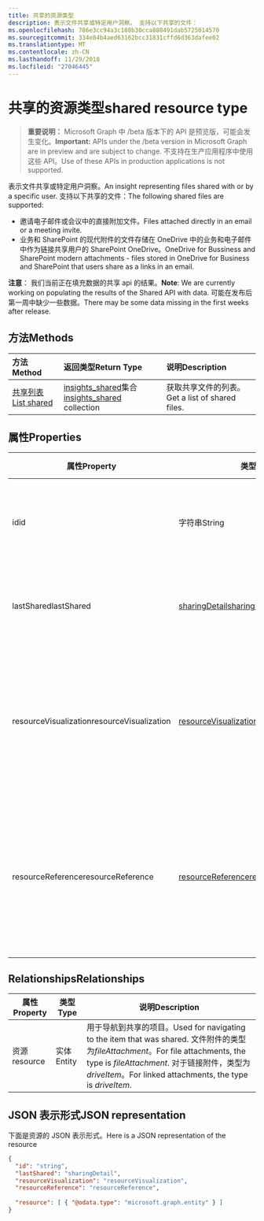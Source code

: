 ```yaml
---
title: 共享的资源类型
description: 表示文件共享或特定用户洞察。 支持以下共享的文件：
ms.openlocfilehash: 786e3cc94a3c108b30cca880491dab5725014570
ms.sourcegitcommit: 334e84b4aed63162bcc31831cffd6d363dafee02
ms.translationtype: MT
ms.contentlocale: zh-CN
ms.lasthandoff: 11/29/2018
ms.locfileid: "27046445"
---
```

# <a name="shared-resource-type"></a><span data-ttu-id="ab177-104">共享的资源类型</span><span class="sxs-lookup"><span data-stu-id="ab177-104">shared resource type</span></span>

> <span data-ttu-id="ab177-105">**重要说明：** Microsoft Graph 中 /beta 版本下的 API 是预览版，可能会发生变化。</span><span class="sxs-lookup"><span data-stu-id="ab177-105">**Important:** APIs under the /beta version in Microsoft Graph are in preview and are subject to change.</span></span> <span data-ttu-id="ab177-106">不支持在生产应用程序中使用这些 API。</span><span class="sxs-lookup"><span data-stu-id="ab177-106">Use of these APIs in production applications is not supported.</span></span>

<span data-ttu-id="ab177-107">表示文件共享或特定用户洞察。</span><span class="sxs-lookup"><span data-stu-id="ab177-107">An insight representing files shared with or by a specific user.</span></span> <span data-ttu-id="ab177-108">支持以下共享的文件：</span><span class="sxs-lookup"><span data-stu-id="ab177-108">The following shared files are supported:</span></span>

- <span data-ttu-id="ab177-109">邀请电子邮件或会议中的直接附加文件。</span><span class="sxs-lookup"><span data-stu-id="ab177-109">Files attached directly in an email or a meeting invite.</span></span>
- <span data-ttu-id="ab177-110">业务和 SharePoint 的现代附件的文件存储在 OneDrive 中的业务和电子邮件中作为链接共享用户的 SharePoint OneDrive。</span><span class="sxs-lookup"><span data-stu-id="ab177-110">OneDrive for Bussiness and SharePoint modern attachments - files stored in OneDrive for Business and SharePoint that users share as a links in an email.</span></span>

<span data-ttu-id="ab177-111">**注意**： 我们当前正在填充数据的共享 api 的结果。</span><span class="sxs-lookup"><span data-stu-id="ab177-111">**Note**: We are currently working on populating the results of the Shared API with data.</span></span> <span data-ttu-id="ab177-112">可能在发布后第一周中缺少一些数据。</span><span class="sxs-lookup"><span data-stu-id="ab177-112">There may be some data missing in the first weeks after release.</span></span>

## <a name="methods"></a><span data-ttu-id="ab177-113">方法</span><span class="sxs-lookup"><span data-stu-id="ab177-113">Methods</span></span>

| <span data-ttu-id="ab177-114">方法</span><span class="sxs-lookup"><span data-stu-id="ab177-114">Method</span></span>       | <span data-ttu-id="ab177-115">返回类型</span><span class="sxs-lookup"><span data-stu-id="ab177-115">Return Type</span></span>  |<span data-ttu-id="ab177-116">说明</span><span class="sxs-lookup"><span data-stu-id="ab177-116">Description</span></span>|
|:---------------|:--------|:----------|
|[<span data-ttu-id="ab177-117">共享列表</span><span class="sxs-lookup"><span data-stu-id="ab177-117">List shared</span></span>](../api/insights-list-shared.md) |<span data-ttu-id="ab177-118">[insights_shared](insights-shared.md)集合</span><span class="sxs-lookup"><span data-stu-id="ab177-118">[insights_shared](insights-shared.md) collection</span></span>| <span data-ttu-id="ab177-119">获取共享文件的列表。</span><span class="sxs-lookup"><span data-stu-id="ab177-119">Get a list of shared files.</span></span>|

## <a name="properties"></a><span data-ttu-id="ab177-120">属性</span><span class="sxs-lookup"><span data-stu-id="ab177-120">Properties</span></span>

| <span data-ttu-id="ab177-121">属性</span><span class="sxs-lookup"><span data-stu-id="ab177-121">Property</span></span>              | <span data-ttu-id="ab177-122">类型</span><span class="sxs-lookup"><span data-stu-id="ab177-122">Type</span></span>                      | <span data-ttu-id="ab177-123">说明</span><span class="sxs-lookup"><span data-stu-id="ab177-123">Description</span></span>  |
| -------------         |---------------            | -------------|
| <span data-ttu-id="ab177-124">id</span><span class="sxs-lookup"><span data-stu-id="ab177-124">id</span></span>                    | <span data-ttu-id="ab177-125">字符串</span><span class="sxs-lookup"><span data-stu-id="ab177-125">String</span></span>                    | <span data-ttu-id="ab177-126">关系的唯一标识符。</span><span class="sxs-lookup"><span data-stu-id="ab177-126">Unique identifier of the relationship.</span></span> <span data-ttu-id="ab177-127">只读。</span><span class="sxs-lookup"><span data-stu-id="ab177-127">Read only.</span></span>        |
| <span data-ttu-id="ab177-128">lastShared</span><span class="sxs-lookup"><span data-stu-id="ab177-128">lastShared</span></span>            | [<span data-ttu-id="ab177-129">sharingDetail</span><span class="sxs-lookup"><span data-stu-id="ab177-129">sharingDetail</span></span>](insights-sharingdetail.md)                | <span data-ttu-id="ab177-130">有关共享项目的详细信息。</span><span class="sxs-lookup"><span data-stu-id="ab177-130">Details about the shared item.</span></span> <span data-ttu-id="ab177-131">只读。</span><span class="sxs-lookup"><span data-stu-id="ab177-131">Read only.</span></span>        |
| <span data-ttu-id="ab177-132">resourceVisualization</span><span class="sxs-lookup"><span data-stu-id="ab177-132">resourceVisualization</span></span> | [<span data-ttu-id="ab177-133">resourceVisualization</span><span class="sxs-lookup"><span data-stu-id="ab177-133">resourceVisualization</span></span>](insights-resourcevisualization.md)                | <span data-ttu-id="ab177-134">您可以使用可视化中您的体验的文档的属性。</span><span class="sxs-lookup"><span data-stu-id="ab177-134">Properties that you can use to visualize the document in your experience.</span></span> <span data-ttu-id="ab177-135">只读</span><span class="sxs-lookup"><span data-stu-id="ab177-135">Read-only</span></span>      |
| <span data-ttu-id="ab177-136">resourceReference</span><span class="sxs-lookup"><span data-stu-id="ab177-136">resourceReference</span></span>     | [<span data-ttu-id="ab177-137">resourceReference</span><span class="sxs-lookup"><span data-stu-id="ab177-137">resourceReference</span></span>](insights-resourcereference.md)                      | <span data-ttu-id="ab177-138">引用的共享文档，如 url 和类型的文档属性。</span><span class="sxs-lookup"><span data-stu-id="ab177-138">Reference properties of the shared document, such as the url and type of the document.</span></span> <span data-ttu-id="ab177-139">只读</span><span class="sxs-lookup"><span data-stu-id="ab177-139">Read-only</span></span>       |

## <a name="relationships"></a><span data-ttu-id="ab177-140">Relationships</span><span class="sxs-lookup"><span data-stu-id="ab177-140">Relationships</span></span>

| <span data-ttu-id="ab177-141">属性</span><span class="sxs-lookup"><span data-stu-id="ab177-141">Property</span></span>      | <span data-ttu-id="ab177-142">类型</span><span class="sxs-lookup"><span data-stu-id="ab177-142">Type</span></span>          | <span data-ttu-id="ab177-143">说明</span><span class="sxs-lookup"><span data-stu-id="ab177-143">Description</span></span>  |
| ------------- |---------------| -------------|
| <span data-ttu-id="ab177-144">资源</span><span class="sxs-lookup"><span data-stu-id="ab177-144">resource</span></span>      | <span data-ttu-id="ab177-145">实体</span><span class="sxs-lookup"><span data-stu-id="ab177-145">Entity</span></span>        | <span data-ttu-id="ab177-146">用于导航到共享的项目。</span><span class="sxs-lookup"><span data-stu-id="ab177-146">Used for navigating to the item that was shared.</span></span> <span data-ttu-id="ab177-147">文件附件的类型为*fileAttachment*。</span><span class="sxs-lookup"><span data-stu-id="ab177-147">For file attachments, the type is *fileAttachment*.</span></span> <span data-ttu-id="ab177-148">对于链接附件，类型为*driveItem*。</span><span class="sxs-lookup"><span data-stu-id="ab177-148">For linked attachments, the type is *driveItem*.</span></span> |

## <a name="json-representation"></a><span data-ttu-id="ab177-149">JSON 表示形式</span><span class="sxs-lookup"><span data-stu-id="ab177-149">JSON representation</span></span>
<span data-ttu-id="ab177-150">下面是资源的 JSON 表示形式。</span><span class="sxs-lookup"><span data-stu-id="ab177-150">Here is a JSON representation of the resource</span></span>

```json
{
  "id": "string",
  "lastShared": "sharingDetail",
  "resourceVisualization": "resourceVisualization",
  "resourceReference": "resourceReference",
  
  "resource": [ { "@odata.type": "microsoft.graph.entity" } ]
}
```